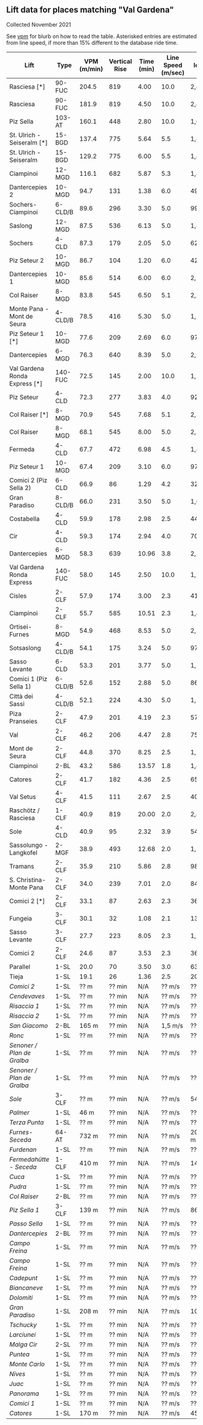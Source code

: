 ## Lift data for places matching "Val Gardena"
Collected November 2021

See [vpm](/vpm) for blurb on how to read the table.  Asterisked entries are estimated from line speed, if more than 15% different to the database ride time.

| Lift | Type |  VPM (m/min) |  Vertical Rise |  Time (min) |  Line Speed (m/sec) |  Line length (m) | Link |
| -- | -- | -- | -- | -- | -- | -- | -- |
| Rasciesa [*] | 90-FUC |   204.5 |    819 |    4.00 |    10.0 |   2,402 | [link](https://lift-world.info/en/lifts/14903/datas.htm) |
| Rasciesa | 90-FUC |   181.9 |    819 |    4.50 |    10.0 |   2,402 | [link](https://lift-world.info/en/lifts/14903/datas.htm) |
| Piz Sella | 103-AT |   160.1 |    448 |    2.80 |    10.0 |   1,680 | [link](https://lift-world.info/en/lifts/2778/datas.htm) |
| St. Ulrich - Seiseralm [*] | 15-BGD |   137.4 |    775 |    5.64 |     5.5 |   1,861 | [link](https://lift-world.info/en/lifts/832/datas.htm) |
| St. Ulrich - Seiseralm | 15-BGD |   129.2 |    775 |    6.00 |     5.5 |   1,861 | [link](https://lift-world.info/en/lifts/832/datas.htm) |
| Ciampinoi | 12-MGD |   116.1 |    682 |    5.87 |     5.3 |   1,860 | [link](https://lift-world.info/en/lifts/3720/datas.htm) |
| Dantercepies 2 | 10-MGD |    94.7 |    131 |    1.38 |     6.0 |     498 | [link](https://lift-world.info/en/lifts/17111/datas.htm) |
| Sochers-Ciampinoi | 6-CLD/B |    89.6 |    296 |    3.30 |     5.0 |     991 | [link](https://lift-world.info/en/lifts/2044/datas.htm) |
| Saslong | 12-MGD |    87.5 |    536 |    6.13 |     5.0 |   1,839 | [link](https://lift-world.info/en/lifts/3721/datas.htm) |
| Sochers | 4-CLD |    87.3 |    179 |    2.05 |     5.0 |     628 | [link](https://lift-world.info/en/lifts/11756/datas.htm) |
| Piz Seteur 2 | 10-MGD |    86.7 |    104 |    1.20 |     6.0 |     426 | [link](https://lift-world.info/en/lifts/18461/datas.htm) |
| Dantercepies 1 | 10-MGD |    85.6 |    514 |    6.00 |     6.0 |   2,161 | [link](https://lift-world.info/en/lifts/17110/datas.htm) |
| Col Raiser | 8-MGD |    83.8 |    545 |    6.50 |     5.1 |   2,333 | [link](https://lift-world.info/en/lifts/13148/datas.htm) |
| Monte Pana - Mont de Seura | 4-CLD/B |    78.5 |    416 |    5.30 |     5.0 |   1,592 | [link](https://lift-world.info/en/lifts/8808/datas.htm) |
| Piz Seteur 1 [*] | 10-MGD |    77.6 |    209 |    2.69 |     6.0 |     970 | [link](https://lift-world.info/en/lifts/18460/datas.htm) |
| Dantercepies | 6-MGD |    76.3 |    640 |    8.39 |     5.0 |   2,518 | [link](https://lift-world.info/en/lifts/3651/datas.htm) |
| Val Gardena Ronda Express [*] | 140-FUC |    72.5 |    145 |    2.00 |    10.0 |   1,200 | [link](https://lift-world.info/en/lifts/4633/datas.htm) |
| Piz Seteur | 4-CLD |    72.3 |    277 |    3.83 |     4.0 |     920 | [link](https://lift-world.info/en/lifts/3741/datas.htm) |
| Col Raiser [*] | 8-MGD |    70.9 |    545 |    7.68 |     5.1 |   2,333 | [link](https://lift-world.info/en/lifts/13148/datas.htm) |
| Col Raiser | 8-MGD |    68.1 |    545 |    8.00 |     5.0 |   2,334 | [link](https://lift-world.info/en/lifts/2807/datas.htm) |
| Fermeda | 4-CLD |    67.7 |    472 |    6.98 |     4.5 |   1,884 | [link](https://lift-world.info/en/lifts/3792/datas.htm) |
| Piz Seteur 1 | 10-MGD |    67.4 |    209 |    3.10 |     6.0 |     970 | [link](https://lift-world.info/en/lifts/18460/datas.htm) |
| Comici 2 (Piz Sella 2) | 6-CLD |    66.9 |     86 |    1.29 |     4.2 |     324 | [link](https://lift-world.info/en/lifts/18072/datas.htm) |
| Gran Paradiso | 8-CLD/B |    66.0 |    231 |    3.50 |     5.0 |   1,006 | [link](https://lift-world.info/en/lifts/18225/datas.htm) |
| Costabella | 4-CLD |    59.9 |    178 |    2.98 |     2.5 |     446 | [link](https://lift-world.info/en/lifts/3742/datas.htm) |
| Cir | 4-CLD |    59.3 |    174 |    2.94 |     4.0 |     705 | [link](https://lift-world.info/en/lifts/3743/datas.htm) |
| Dantercepies | 6-MGD |    58.3 |    639 |   10.96 |     3.8 |   2,500 | [link](https://lift-world.info/en/lifts/15124/datas.htm) |
| Val Gardena Ronda Express | 140-FUC |    58.0 |    145 |    2.50 |    10.0 |   1,200 | [link](https://lift-world.info/en/lifts/4633/datas.htm) |
| Cisles | 2-CLF |    57.9 |    174 |    3.00 |     2.3 |     414 | [link](https://lift-world.info/en/lifts/3805/datas.htm) |
| Ciampinoi | 2-CLF |    55.7 |    585 |   10.51 |     2.3 |   1,450 | [link](https://lift-world.info/en/lifts/3789/datas.htm) |
| Ortisei-Furnes | 8-MGD |    54.9 |    468 |    8.53 |     5.0 |   2,558 | [link](https://lift-world.info/en/lifts/289/datas.htm) |
| Sotsaslong | 4-CLD/B |    54.1 |    175 |    3.24 |     5.0 |     971 | [link](https://lift-world.info/en/lifts/11763/datas.htm) |
| Sasso Levante | 6-CLD |    53.3 |    201 |    3.77 |     5.0 |   1,128 | [link](https://lift-world.info/en/lifts/15519/datas.htm) |
| Comici 1 (Piz Sella 1) | 6-CLD/B |    52.6 |    152 |    2.88 |     5.0 |     864 | [link](https://lift-world.info/en/lifts/125/datas.htm) |
| Città dei Sassi | 4-CLD/B |    52.1 |    224 |    4.30 |     5.0 |   1,264 | [link](https://lift-world.info/en/lifts/2082/datas.htm) |
| Piza Pranseies | 2-CLF |    47.9 |    201 |    4.19 |     2.3 |     579 | [link](https://lift-world.info/en/lifts/3794/datas.htm) |
| Val | 2-CLF |    46.2 |    206 |    4.47 |     2.8 |     752 | [link](https://lift-world.info/en/lifts/7923/datas.htm) |
| Mont de Seura | 2-CLF |    44.8 |    370 |    8.25 |     2.5 |   1,238 | [link](https://lift-world.info/en/lifts/3787/datas.htm) |
| Ciampinoi | 2-BL |    43.2 |    586 |   13.57 |     1.8 |   1,466 | [link](https://lift-world.info/en/lifts/13945/datas.htm) |
| Catores | 2-CLF |    41.7 |    182 |    4.36 |     2.5 |     654 | [link](https://lift-world.info/en/lifts/3790/datas.htm) |
| Val Setus | 4-CLF |    41.5 |    111 |    2.67 |     2.5 |     401 | [link](https://lift-world.info/en/lifts/2046/datas.htm) |
| Raschötz / Rasciesa | 1-CLF |    40.9 |    819 |   20.00 |     2.0 |   2,412 | [link](https://lift-world.info/en/lifts/3740/datas.htm) |
| Sole | 4-CLD |    40.9 |     95 |    2.32 |     3.9 |     544 | [link](https://lift-world.info/en/lifts/12405/datas.htm) |
| Sassolungo - Langkofel | 2-MGF |    38.9 |    493 |   12.68 |     2.0 |   1,522 | [link](https://lift-world.info/en/lifts/11378/datas.htm) |
| Tramans | 2-CLF |    35.9 |    210 |    5.86 |     2.8 |     985 | [link](https://lift-world.info/en/lifts/2099/datas.htm) |
| S. Christina-Monte Pana | 2-CLF |    34.0 |    239 |    7.01 |     2.0 |     842 | [link](https://lift-world.info/en/lifts/3788/datas.htm) |
| Comici 2 [*] | 2-CLF |    33.1 |     87 |    2.63 |     2.3 |     363 | [link](https://lift-world.info/en/lifts/13004/datas.htm) |
| Fungeia | 3-CLF |    30.1 |     32 |    1.08 |     2.1 |     136 | [link](https://lift-world.info/en/lifts/3793/datas.htm) |
| Sasso Levante | 3-CLF |    27.7 |    223 |    8.05 |     2.3 |   1,110 | [link](https://lift-world.info/en/lifts/3785/datas.htm) |
| Comici 2 | 2-CLF |    24.6 |     87 |    3.53 |     2.3 |     363 | [link](https://lift-world.info/en/lifts/13004/datas.htm) |
| Parallel | 1-SL |    20.0 |     70 |    3.50 |     3.0 |     630 | [link](https://lift-world.info/en/lifts/3806/datas.htm) |
| Tieja | 1-SL |    19.1 |     26 |    1.36 |     2.5 |     204 | [link](https://lift-world.info/en/lifts/14756/datas.htm) |
| _Comici 2_ | 1-SL |  ?? m | ?? min | N/A | ?? m/s | ?? m | [link](https://lift-world.info/en/lifts/17896/datas.htm) |
| _Cendevaves_ | 1-SL |  ?? m | ?? min | N/A | ?? m/s | ?? m | [link](https://lift-world.info/en/lifts/17954/datas.htm) |
| _Risaccia 1_ | 1-SL |  ?? m | ?? min | N/A | ?? m/s | ?? m | [link](https://lift-world.info/en/lifts/3795/datas.htm) |
| _Risaccia 2_ | 1-SL |  ?? m | ?? min | N/A | ?? m/s | ?? m | [link](https://lift-world.info/en/lifts/3796/datas.htm) |
| _San Giacomo_ | 2-BL |  165 m | ?? min | N/A | 1,5 m/s | ?? m | [link](https://lift-world.info/en/lifts/13937/datas.htm) |
| _Ronc_ | 1-SL |  ?? m | ?? min | N/A | ?? m/s | ?? m | [link](https://lift-world.info/en/lifts/17961/datas.htm) |
| _Senoner / Plan de Gralba_ | 1-SL |  ?? m | ?? min | N/A | ?? m/s | ?? m | [link](https://lift-world.info/en/lifts/17901/datas.htm) |
| _Senoner / Plan de Gralba_ | 1-SL |  ?? m | ?? min | N/A | ?? m/s | ?? m | [link](https://lift-world.info/en/lifts/3797/datas.htm) |
| _Sole_ | 3-CLF |  ?? m | ?? min | N/A | ?? m/s | 541 m | [link](https://lift-world.info/en/lifts/11257/datas.htm) |
| _Palmer_ | 1-SL |  46 m | ?? min | N/A | ?? m/s | ?? m | [link](https://lift-world.info/en/lifts/3809/datas.htm) |
| _Terza Punta_ | 1-SL |  ?? m | ?? min | N/A | ?? m/s | ?? m | [link](https://lift-world.info/en/lifts/17902/datas.htm) |
| _Furnes-Seceda_ | 64-AT |  732 m | ?? min | N/A | ?? m/s | 2045,46 m | [link](https://lift-world.info/en/lifts/3738/datas.htm) |
| _Furdenan_ | 1-SL |  ?? m | ?? min | N/A | ?? m/s | ?? m | [link](https://lift-world.info/en/lifts/17960/datas.htm) |
| _Fermedahütte - Seceda_ | 1-CLF |  410 m | ?? min | N/A | ?? m/s | 1414 m | [link](https://lift-world.info/en/lifts/17959/datas.htm) |
| _Cuca_ | 1-SL |  ?? m | ?? min | N/A | ?? m/s | ?? m | [link](https://lift-world.info/en/lifts/17958/datas.htm) |
| _Pudra_ | 1-SL |  ?? m | ?? min | N/A | ?? m/s | ?? m | [link](https://lift-world.info/en/lifts/17900/datas.htm) |
| _Col Raiser_ | 2-BL |  ?? m | ?? min | N/A | ?? m/s | ?? m | [link](https://lift-world.info/en/lifts/13936/datas.htm) |
| _Piz Sella 1_ | 3-CLF |  139 m | ?? min | N/A | ?? m/s | 863 m | [link](https://lift-world.info/en/lifts/17015/datas.htm) |
| _Passo Sella_ | 1-SL |  ?? m | ?? min | N/A | ?? m/s | ?? m | [link](https://lift-world.info/en/lifts/13311/datas.htm) |
| _Dantercepies_ | 2-BL |  ?? m | ?? min | N/A | ?? m/s | ?? m | [link](https://lift-world.info/en/lifts/13946/datas.htm) |
| _Campo Freina_ | 1-SL |  ?? m | ?? min | N/A | ?? m/s | ?? m | [link](https://lift-world.info/en/lifts/13328/datas.htm) |
| _Campo Freina_ | 1-SL |  ?? m | ?? min | N/A | ?? m/s | ?? m | [link](https://lift-world.info/en/lifts/17899/datas.htm) |
| _Cadepunt_ | 1-SL |  ?? m | ?? min | N/A | ?? m/s | ?? m | [link](https://lift-world.info/en/lifts/17898/datas.htm) |
| _Biancaneve_ | 1-SL |  ?? m | ?? min | N/A | ?? m/s | ?? m | [link](https://lift-world.info/en/lifts/17897/datas.htm) |
| _Dolomiti_ | 1-SL |  ?? m | ?? min | N/A | ?? m/s | ?? m | [link](https://lift-world.info/en/lifts/13005/datas.htm) |
| _Gran Paradiso_ | 1-SL |  208 m | ?? min | N/A | ?? m/s | 1018 m | [link](https://lift-world.info/en/lifts/3801/datas.htm) |
| _Tschucky_ | 1-SL |  ?? m | ?? min | N/A | ?? m/s | ?? m | [link](https://lift-world.info/en/lifts/17956/datas.htm) |
| _Larciunei_ | 1-SL |  ?? m | ?? min | N/A | ?? m/s | ?? m | [link](https://lift-world.info/en/lifts/3800/datas.htm) |
| _Malga Cir_ | 2-SL |  ?? m | ?? min | N/A | ?? m/s | ?? m | [link](https://lift-world.info/en/lifts/18058/datas.htm) |
| _Puntea_ | 1-SL |  ?? m | ?? min | N/A | ?? m/s | ?? m | [link](https://lift-world.info/en/lifts/3807/datas.htm) |
| _Monte Carlo_ | 1-SL |  ?? m | ?? min | N/A | ?? m/s | ?? m | [link](https://lift-world.info/en/lifts/18059/datas.htm) |
| _Nives_ | 1-SL |  ?? m | ?? min | N/A | ?? m/s | ?? m | [link](https://lift-world.info/en/lifts/3799/datas.htm) |
| _Juac_ | 1-SL |  ?? m | ?? min | N/A | ?? m/s | ?? m | [link](https://lift-world.info/en/lifts/17955/datas.htm) |
| _Panorama_ | 1-SL |  ?? m | ?? min | N/A | ?? m/s | ?? m | [link](https://lift-world.info/en/lifts/3798/datas.htm) |
| _Comici 1_ | 1-SL |  ?? m | ?? min | N/A | ?? m/s | ?? m | [link](https://lift-world.info/en/lifts/17895/datas.htm) |
| _Catores_ | 1-SL |  170 m | ?? min | N/A | ?? m/s | 450 m | [link](https://lift-world.info/en/lifts/17957/datas.htm) |
